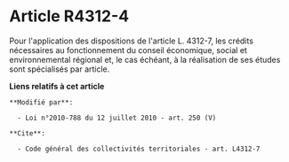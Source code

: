 # Article R4312-4

Pour l'application des dispositions de l'article L. 4312-7, les crédits nécessaires au fonctionnement du    conseil
économique, social et environnemental régional et, le cas échéant, à la réalisation de ses études sont spécialisés par
article.

**Liens relatifs à cet article**

	**Modifié par**:

	  - Loi n°2010-788 du 12 juillet 2010 - art. 250 (V)

	**Cite**:

	  - Code général des collectivités territoriales - art. L4312-7
